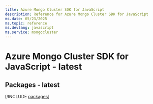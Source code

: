 ```yaml
---
title: Azure Mongo Cluster SDK for JavaScript
description: Reference for Azure Mongo Cluster SDK for JavaScript
ms.date: 05/23/2025
ms.topic: reference
ms.devlang: javascript
ms.service: mongocluster
---
```

# Azure Mongo Cluster SDK for JavaScript - latest
## Packages - latest
[!INCLUDE [packages](mongo-cluster-index.md)]